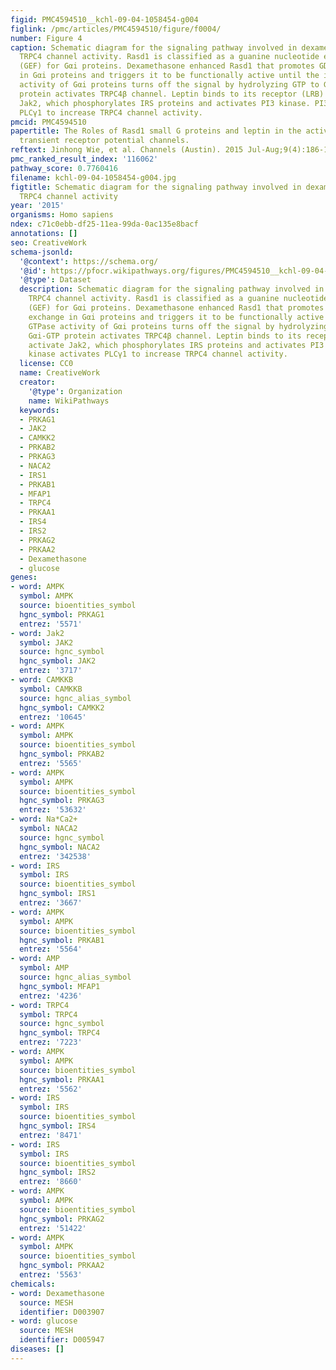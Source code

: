 ```yaml
---
figid: PMC4594510__kchl-09-04-1058454-g004
figlink: /pmc/articles/PMC4594510/figure/f0004/
number: Figure 4
caption: Schematic diagram for the signaling pathway involved in dexamethasone-induced
  TRPC4 channel activity. Rasd1 is classified as a guanine nucleotide exchange factor
  (GEF) for Gαi proteins. Dexamethasone enhanced Rasd1 that promotes GDP to GTP exchange
  in Gαi proteins and triggers it to be functionally active until the intrinsic GTPase
  activity of Gαi proteins turns off the signal by hydrolyzing GTP to GDP. Gαi-GTP
  protein activates TRPC4β channel. Leptin binds to its receptor (LRB) to activate
  Jak2, which phosphorylates IRS proteins and activates PI3 kinase. PI3 kinase activates
  PLCγ1 to increase TRPC4 channel activity.
pmcid: PMC4594510
papertitle: The Roles of Rasd1 small G proteins and leptin in the activation of TRPC4
  transient receptor potential channels.
reftext: Jinhong Wie, et al. Channels (Austin). 2015 Jul-Aug;9(4):186-195.
pmc_ranked_result_index: '116062'
pathway_score: 0.7760416
filename: kchl-09-04-1058454-g004.jpg
figtitle: Schematic diagram for the signaling pathway involved in dexamethasone-induced
  TRPC4 channel activity
year: '2015'
organisms: Homo sapiens
ndex: c71c0ebb-df25-11ea-99da-0ac135e8bacf
annotations: []
seo: CreativeWork
schema-jsonld:
  '@context': https://schema.org/
  '@id': https://pfocr.wikipathways.org/figures/PMC4594510__kchl-09-04-1058454-g004.html
  '@type': Dataset
  description: Schematic diagram for the signaling pathway involved in dexamethasone-induced
    TRPC4 channel activity. Rasd1 is classified as a guanine nucleotide exchange factor
    (GEF) for Gαi proteins. Dexamethasone enhanced Rasd1 that promotes GDP to GTP
    exchange in Gαi proteins and triggers it to be functionally active until the intrinsic
    GTPase activity of Gαi proteins turns off the signal by hydrolyzing GTP to GDP.
    Gαi-GTP protein activates TRPC4β channel. Leptin binds to its receptor (LRB) to
    activate Jak2, which phosphorylates IRS proteins and activates PI3 kinase. PI3
    kinase activates PLCγ1 to increase TRPC4 channel activity.
  license: CC0
  name: CreativeWork
  creator:
    '@type': Organization
    name: WikiPathways
  keywords:
  - PRKAG1
  - JAK2
  - CAMKK2
  - PRKAB2
  - PRKAG3
  - NACA2
  - IRS1
  - PRKAB1
  - MFAP1
  - TRPC4
  - PRKAA1
  - IRS4
  - IRS2
  - PRKAG2
  - PRKAA2
  - Dexamethasone
  - glucose
genes:
- word: AMPK
  symbol: AMPK
  source: bioentities_symbol
  hgnc_symbol: PRKAG1
  entrez: '5571'
- word: Jak2
  symbol: JAK2
  source: hgnc_symbol
  hgnc_symbol: JAK2
  entrez: '3717'
- word: CAMKKB
  symbol: CAMKKB
  source: hgnc_alias_symbol
  hgnc_symbol: CAMKK2
  entrez: '10645'
- word: AMPK
  symbol: AMPK
  source: bioentities_symbol
  hgnc_symbol: PRKAB2
  entrez: '5565'
- word: AMPK
  symbol: AMPK
  source: bioentities_symbol
  hgnc_symbol: PRKAG3
  entrez: '53632'
- word: Na*Ca2+
  symbol: NACA2
  source: hgnc_symbol
  hgnc_symbol: NACA2
  entrez: '342538'
- word: IRS
  symbol: IRS
  source: bioentities_symbol
  hgnc_symbol: IRS1
  entrez: '3667'
- word: AMPK
  symbol: AMPK
  source: bioentities_symbol
  hgnc_symbol: PRKAB1
  entrez: '5564'
- word: AMP
  symbol: AMP
  source: hgnc_alias_symbol
  hgnc_symbol: MFAP1
  entrez: '4236'
- word: TRPC4
  symbol: TRPC4
  source: hgnc_symbol
  hgnc_symbol: TRPC4
  entrez: '7223'
- word: AMPK
  symbol: AMPK
  source: bioentities_symbol
  hgnc_symbol: PRKAA1
  entrez: '5562'
- word: IRS
  symbol: IRS
  source: bioentities_symbol
  hgnc_symbol: IRS4
  entrez: '8471'
- word: IRS
  symbol: IRS
  source: bioentities_symbol
  hgnc_symbol: IRS2
  entrez: '8660'
- word: AMPK
  symbol: AMPK
  source: bioentities_symbol
  hgnc_symbol: PRKAG2
  entrez: '51422'
- word: AMPK
  symbol: AMPK
  source: bioentities_symbol
  hgnc_symbol: PRKAA2
  entrez: '5563'
chemicals:
- word: Dexamethasone
  source: MESH
  identifier: D003907
- word: glucose
  source: MESH
  identifier: D005947
diseases: []
---
```


